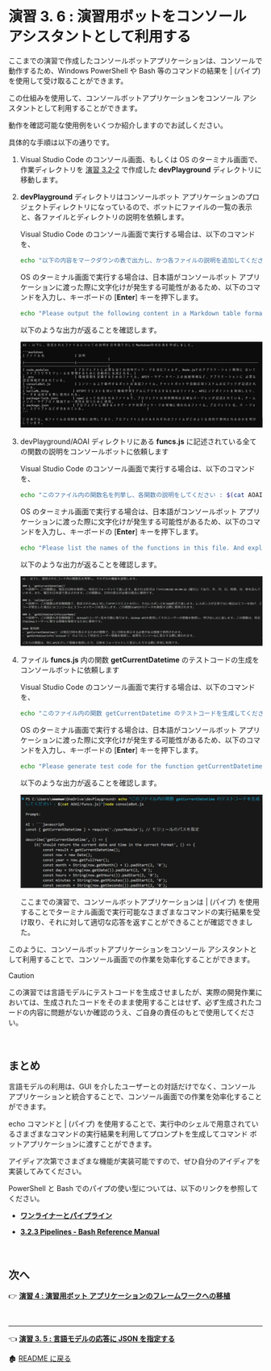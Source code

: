 # 演習 3. 6 : 演習用ボットをコンソール アシスタントとして利用する

ここまでの演習で作成したコンソールボットアプリケーションは、コンソールで動作するため、Windows PowerShell や Bash 等のコマンドの結果を | (パイプ) を使用して受け取ることができます。

この仕組みを使用して、コンソールボットアプリケーションをコンソール アシスタントとして利用することができます。

動作を確認可能な使用例をいくつか紹介しますのでお試しください。

具体的な手順は以下の通りです。

1. Visual Studio Code のコンソール画面、もしくは OS のターミナル画面で、作業ディレクトリを [演習 3.2-2](Ex03-1.md#%E3%82%BF%E3%82%B9%E3%82%AF-2-http-client-%E3%83%84%E3%83%BC%E3%83%AB%E3%81%AB%E3%82%88%E3%82%8B%E5%91%BC%E3%81%B3%E5%87%BA%E3%81%97%E3%81%AE%E7%A2%BA%E8%AA%8D) で作成した **devPlayground** ディレクトリに移動します。

2. **devPlayground** ディレクトリはコンソールボット アプリケーションのプロジェクトディレクトリになっているので、ボットにファイルの一覧の表示と、各ファイルとディレクトリの説明を依頼します。

    Visual Studio Code のコンソール画面で実行する場合は、以下のコマンドを、

    ```bash
    echo "以下の内容をマークダウンの表で出力し、かつ各ファイルの説明を追加してください: $(ls)"|node consoleBot.js
    ```

    OS のターミナル画面で実行する場合は、日本語がコンソールボット アプリケーションに渡った際に文字化けが発生する可能性があるため、以下のコマンドを入力し、キーボードの \[**Enter**\] キーを押下します。

    ```bash
    echo "Please output the following content in a Markdown table format. And explain each files with Japanese.: $(ls)"|node consoleBot.js
    ```

    以下のような出力が返ることを確認します。

    ![コンソールボットによる ls コマンドのフォーマット](images/cmdResponse_ls.png)

3. devPlayground/AOAI ディレクトリにある **funcs.js** に記述されている全ての関数の説明をコンソールボットに依頼します

    Visual Studio Code のコンソール画面で実行する場合は、以下のコマンドを、

    ```bash
    echo "このファイル内の関数名を列挙し、各関数の説明をしてください : $(cat AOAI/funcs.js)"|node consoleBot.js
    ```

    OS のターミナル画面で実行する場合は、日本語がコンソールボット アプリケーションに渡った際に文字化けが発生する可能性があるため、以下のコマンドを入力し、キーボードの \[**Enter**\] キーを押下します。

    ```bash
    echo "Please list the names of the functions in this file. And explain each files with Japanese. : $(cat AOAI/funcs.js)"|node consoleBot.js
    ```

    以下のような出力が返ることを確認します。

    ![コンソールボットによる funcs.js ファイルのフォーマット](images/cmdResponse_cat.png)

4. ファイル **funcs.js** 内の関数 **getCurrentDatetime** のテストコードの生成をコンソールボットに依頼します

     Visual Studio Code のコンソール画面で実行する場合は、以下のコマンドを、

    ```bash
    echo "このファイル内の関数 getCurrentDatetime のテストコードを生成してください : $(cat AOAI/funcs.js)"|node consoleBot.js
    ```

    OS のターミナル画面で実行する場合は、日本語がコンソールボット アプリケーションに渡った際に文字化けが発生する可能性があるため、以下のコマンドを入力し、キーボードの \[**Enter**\] キーを押下します。

    ```bash
    echo "Please generate test code for the function getCurrentDatetime in this file.: $(cat AOAI/funcs.js)"|node consoleBot.js
    ```

    以下のような出力が返ることを確認します。

    ![コンソールボットによる funcs.js ファイルのフォーマット](images/cmdResponse_testcode.png)

    ここまでの演習で、コンソールボットアプリケーションは | (パイプ) を使用することでターミナル画面で実行可能なさまざまなコマンドの実行結果を受け取り、それに対して適切な応答を返すことができることが確認できました。

このように、コンソールボットアプリケーションをコンソール アシスタントとして利用することで、コンソール画面での作業を効率化することができます。

>[!CAUTION]
>この演習では言語モデルにテストコードを生成させましたが、実際の開発作業においては、生成されたコードをそのまま使用することはせず、必ず生成されたコードの内容に問題がないか確認のうえ、ご自身の責任のもとで使用してください。

<br>

## まとめ

言語モデルの利用は、GUI を介したユーザーとの対話だけでなく、コンソール アプリケーションと統合することで、コンソール画面での作業を効率化することができます。

echo コマンドと | (パイプ) を使用することで、実行中のシェルで用意されているさまざまなコマンドの実行結果を利用してプロンプトを生成してコマンド ボットアプリケーションに渡すことができます。

アイディア次第でさまざまな機能が実装可能ですので、ぜひ自分のアイディアを実装してみてください。

PowerShell と Bash でのパイプの使い型については、以下のリンクを参照してください。

* [**ワンライナーとパイプライン**](https://learn.microsoft.com/ja-jp/powershell/scripting/learn/ps101/04-pipelines?view=powershell-7.4)

* [**3.2.3 Pipelines - Bash Reference Manual**](https://www.gnu.org/software/bash/manual/bash.html#Pipelines)

<br>

## 次へ

👉 [**演習 4 : 演習用ボット アプリケーションのフレームワークへの移植**](Ex04-0.md)

<br>

<hr>

👈 [**演習 3. 5 : 言語モデルの応答に JSON を指定する** ](Ex03-5.md)

🏚️ [README に戻る](README.md)
